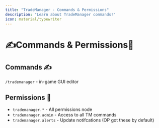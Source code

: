 ```yaml
---
title: "TradeManager - Commands & Permissions"
description: "Learn about TradeManager commands!"
icon: material/typewriter
---
```


# ✍️Commands & Permissions🦾

## Commands ✍️

`/trademanager` - in-game GUI editor

## Permissions 🦾

* `trademanager.*` - All permissions node
* `trademanager.admin` - Access to all TM commands
* `trademanager.alerts` - Update notifcations (OP got these by default)